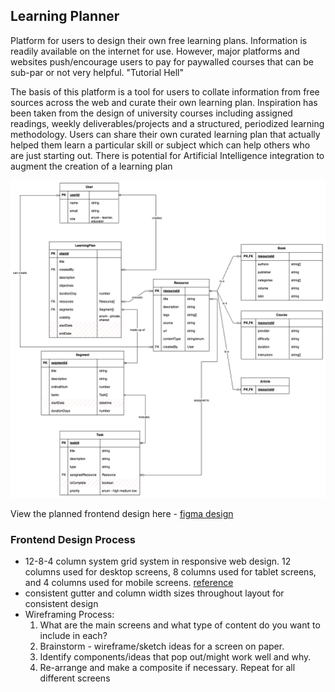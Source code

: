## Learning Planner

Platform for users to design their own free learning plans. Information is readily available on the internet for use. However, major platforms and websites push/encourage users to pay for paywalled courses that can be sub-par or not very helpful. "Tutorial Hell"

The basis of this platform is a tool for users to collate information from free sources across the web and curate their own learning plan. Inspiration has been taken from the design of university courses including assigned readings, weekly deliverables/projects and a structured, periodized learning methodology. Users can share their own curated learning plan that actually helped them learn a particular skill or subject which can help others who are just starting out. There is potential for Artificial Intelligence integration to augment the creation of a learning plan

![database design diagram](https://github.com/suha-nathan/ellev2/blob/main/elle-db-design.png)

View the planned frontend design here - [figma design](https://www.figma.com/design/FJvbTGWvBUxe0lgRgR4lHw/ellev2?node-id=0-1&t=97aVsSVQXVDPu6ju-1)

### Frontend Design Process

- 12-8-4 column system grid system in responsive web design. 12 columns used for desktop screens, 8 columns used for tablet screens, and 4 columns used for mobile screens.
  [reference](https://medium.com/design-bootcamp/12-8-4-column-system-for-responsive-grids-df207a58ebc)
- consistent gutter and column width sizes throughout layout for consistent design
- Wireframing Process:
  1. What are the main screens and what type of content do you want to include in each?
  2. Brainstorm - wireframe/sketch ideas for a screen on paper.
  3. Identify components/ideas that pop out/might work well and why.
  4. Re-arrange and make a composite if necessary. Repeat for all different screens
